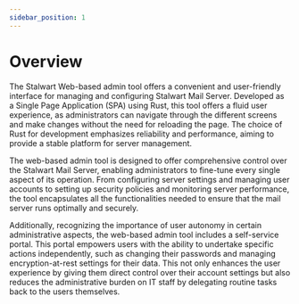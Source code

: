 ```yaml
---
sidebar_position: 1
---
```


# Overview

The Stalwart Web-based admin tool offers a convenient and user-friendly interface for managing and configuring Stalwart Mail Server. Developed as a Single Page Application (SPA) using Rust, this tool offers a fluid user experience, as administrators can navigate through the different screens and make changes without the need for reloading the page. The choice of Rust for development emphasizes reliability and performance, aiming to provide a stable platform for server management. 

The web-based admin tool is designed to offer comprehensive control over the Stalwart Mail Server, enabling administrators to fine-tune every single aspect of its operation. From configuring server settings and managing user accounts to setting up security policies and monitoring server performance, the tool encapsulates all the functionalities needed to ensure that the mail server runs optimally and securely.

Additionally, recognizing the importance of user autonomy in certain administrative aspects, the web-based admin tool includes a self-service portal. This portal empowers users with the ability to undertake specific actions independently, such as changing their passwords and managing encryption-at-rest settings for their data. This not only enhances the user experience by giving them direct control over their account settings but also reduces the administrative burden on IT staff by delegating routine tasks back to the users themselves.



